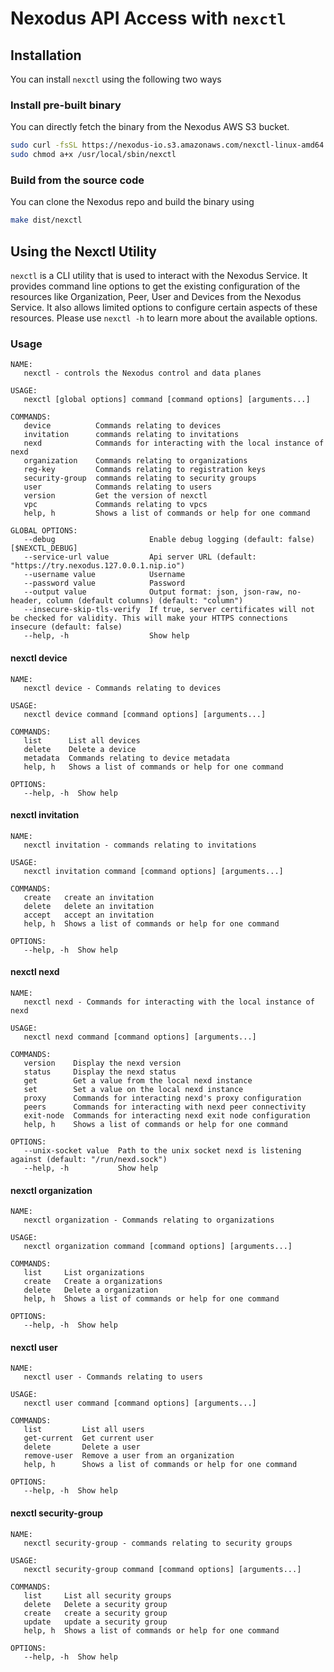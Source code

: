 # Nexodus API Access with `nexctl`

## Installation

You can install `nexctl` using the following two ways

### Install pre-built binary

You can directly fetch the binary from the Nexodus AWS S3 bucket.

```sh
sudo curl -fsSL https://nexodus-io.s3.amazonaws.com/nexctl-linux-amd64 --output /usr/local/sbin/nexctl
sudo chmod a+x /usr/local/sbin/nexctl
```

### Build from the source code

You can clone the Nexodus repo and build the binary using

```sh
make dist/nexctl
```

## Using the Nexctl Utility

`nexctl` is a CLI utility that is used to interact with the Nexodus Service. It provides command line options to get the existing configuration of the resources like Organization, Peer, User and Devices from the Nexodus Service. It also allows limited options to configure certain aspects of these resources. Please use `nexctl -h` to learn more about the available options.

<!--  everything after this comment is generated with: ./hack/nexctl-docs.sh -->
### Usage

```text
NAME:
   nexctl - controls the Nexodus control and data planes

USAGE:
   nexctl [global options] command [command options] [arguments...]

COMMANDS:
   device          Commands relating to devices
   invitation      commands relating to invitations
   nexd            Commands for interacting with the local instance of nexd
   organization    Commands relating to organizations
   reg-key         Commands relating to registration keys
   security-group  commands relating to security groups
   user            Commands relating to users
   version         Get the version of nexctl
   vpc             Commands relating to vpcs
   help, h         Shows a list of commands or help for one command

GLOBAL OPTIONS:
   --debug                     Enable debug logging (default: false) [$NEXCTL_DEBUG]
   --service-url value         Api server URL (default: "https://try.nexodus.127.0.0.1.nip.io")
   --username value            Username
   --password value            Password
   --output value              Output format: json, json-raw, no-header, column (default columns) (default: "column")
   --insecure-skip-tls-verify  If true, server certificates will not be checked for validity. This will make your HTTPS connections insecure (default: false)
   --help, -h                  Show help
```

#### nexctl device

```text
NAME:
   nexctl device - Commands relating to devices

USAGE:
   nexctl device command [command options] [arguments...]

COMMANDS:
   list      List all devices
   delete    Delete a device
   metadata  Commands relating to device metadata
   help, h   Shows a list of commands or help for one command

OPTIONS:
   --help, -h  Show help
```

#### nexctl invitation

```text
NAME:
   nexctl invitation - commands relating to invitations

USAGE:
   nexctl invitation command [command options] [arguments...]

COMMANDS:
   create   create an invitation
   delete   delete an invitation
   accept   accept an invitation
   help, h  Shows a list of commands or help for one command

OPTIONS:
   --help, -h  Show help
```

#### nexctl nexd

```text
NAME:
   nexctl nexd - Commands for interacting with the local instance of nexd

USAGE:
   nexctl nexd command [command options] [arguments...]

COMMANDS:
   version    Display the nexd version
   status     Display the nexd status
   get        Get a value from the local nexd instance
   set        Set a value on the local nexd instance
   proxy      Commands for interacting nexd's proxy configuration
   peers      Commands for interacting with nexd peer connectivity
   exit-node  Commands for interacting nexd exit node configuration
   help, h    Shows a list of commands or help for one command

OPTIONS:
   --unix-socket value  Path to the unix socket nexd is listening against (default: "/run/nexd.sock")
   --help, -h           Show help
```

#### nexctl organization

```text
NAME:
   nexctl organization - Commands relating to organizations

USAGE:
   nexctl organization command [command options] [arguments...]

COMMANDS:
   list     List organizations
   create   Create a organizations
   delete   Delete a organization
   help, h  Shows a list of commands or help for one command

OPTIONS:
   --help, -h  Show help
```

#### nexctl user

```text
NAME:
   nexctl user - Commands relating to users

USAGE:
   nexctl user command [command options] [arguments...]

COMMANDS:
   list         List all users
   get-current  Get current user
   delete       Delete a user
   remove-user  Remove a user from an organization
   help, h      Shows a list of commands or help for one command

OPTIONS:
   --help, -h  Show help
```

#### nexctl security-group

```text
NAME:
   nexctl security-group - commands relating to security groups

USAGE:
   nexctl security-group command [command options] [arguments...]

COMMANDS:
   list     List all security groups
   delete   Delete a security group
   create   create a security group
   update   update a security group
   help, h  Shows a list of commands or help for one command

OPTIONS:
   --help, -h  Show help
```
